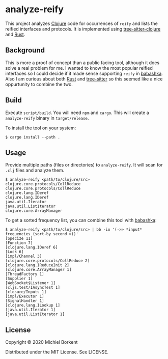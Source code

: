 # analyze-reify

This project analyzes [Clojure](http://clojure.org/) code for occurrences of
`reify` and lists the reified interfaces and protocols. It is implemented using
[tree-sitter-clojure](https://github.com/sogaiu/tree-sitter-clojure) and
[Rust](https://www.rust-lang.org/).

## Background

This is more a proof of concept than a public facing tool, although it does
solve a real problem for me. I wanted to know the most popular reified
interfaces so I could decide if it made sense supporting `reify` in
[babashka](https://github.com/borkdude/babashka/). Also I am curious about both
[Rust](https://www.rust-lang.org/) and
[tree-sitter](https://github.com/tree-sitter/) so this seemed like a nice
oppurtunity to combine the two.

## Build

Execute `script/build`. You will need `npm` and `cargo`.
This will create a `analyze-reify` binary in `target/release`.

To install the tool on your system:

```
$ cargo install --path .
```

## Usage

Provide multiple paths (files or directories) to `analyze-reify`. It will
scan for `.clj` files and analyze them.

```
$ analyze-reify <path/to/clojure/src>
clojure.core.protocols/CollReduce
clojure.core.protocols/CollReduce
clojure.lang.IDeref
clojure.lang.IDeref
java.util.Iterator
java.util.ListIterator
clojure.core.ArrayManager
```

To get a sorted frequency list, you can combine this tool with
[babashka](https://github.com/borkdude/babashka/):

```
$ analyze-reify <path/to/clojure/src> | bb -io '(->> *input* frequencies (sort-by second >))'
[Specize 11]
[Function 7]
[clojure.lang.IDeref 6]
[Lock 6]
[impl/Channel 3]
[clojure.core.protocols/CollReduce 2]
[clojure.lang.IReduceInit 2]
[clojure.core.ArrayManager 1]
[ThreadFactory 1]
[Supplier 1]
[WebSocket$Listener 1]
[cljs.test/IAsyncTest 1]
[closure/Inputs 1]
[impl/Executor 1]
[SignalHandler 1]
[clojure.lang.ILookup 1]
[java.util.Iterator 1]
[java.util.ListIterator 1]
```

## License

Copyright © 2020 Michiel Borkent

Distributed under the MIT License. See LICENSE.
